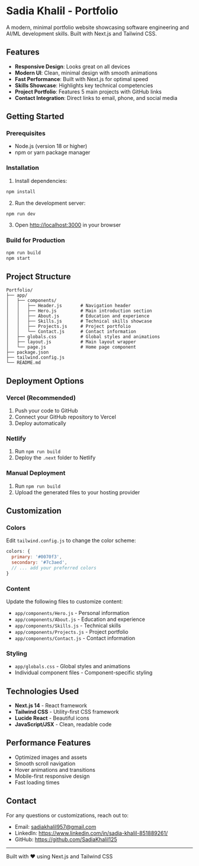 # Sadia Khalil - Portfolio

A modern, minimal portfolio website showcasing software engineering and AI/ML development skills. Built with Next.js and Tailwind CSS.

## Features

- **Responsive Design**: Looks great on all devices
- **Modern UI**: Clean, minimal design with smooth animations
- **Fast Performance**: Built with Next.js for optimal speed
- **Skills Showcase**: Highlights key technical competencies
- **Project Portfolio**: Features 5 main projects with GitHub links
- **Contact Integration**: Direct links to email, phone, and social media

## Getting Started

### Prerequisites

- Node.js (version 18 or higher)
- npm or yarn package manager

### Installation

1. Install dependencies:
```bash
npm install
```

2. Run the development server:
```bash
npm run dev
```

3. Open [http://localhost:3000](http://localhost:3000) in your browser

### Build for Production

```bash
npm run build
npm start
```

## Project Structure

```
Portfolio/
├── app/
│   ├── components/
│   │   ├── Header.js       # Navigation header
│   │   ├── Hero.js         # Main introduction section
│   │   ├── About.js        # Education and experience
│   │   ├── Skills.js       # Technical skills showcase
│   │   ├── Projects.js     # Project portfolio
│   │   └── Contact.js      # Contact information
│   ├── globals.css         # Global styles and animations
│   ├── layout.js           # Main layout wrapper
│   └── page.js             # Home page component
├── package.json
├── tailwind.config.js
└── README.md
```

## Deployment Options

### Vercel (Recommended)
1. Push your code to GitHub
2. Connect your GitHub repository to Vercel
3. Deploy automatically

### Netlify
1. Run `npm run build`
2. Deploy the `.next` folder to Netlify

### Manual Deployment
1. Run `npm run build`
2. Upload the generated files to your hosting provider

## Customization

### Colors
Edit `tailwind.config.js` to change the color scheme:
```js
colors: {
  primary: '#0070f3',
  secondary: '#7c3aed',
  // ... add your preferred colors
}
```

### Content
Update the following files to customize content:
- `app/components/Hero.js` - Personal information
- `app/components/About.js` - Education and experience
- `app/components/Skills.js` - Technical skills
- `app/components/Projects.js` - Project portfolio
- `app/components/Contact.js` - Contact information

### Styling
- `app/globals.css` - Global styles and animations
- Individual component files - Component-specific styling

## Technologies Used

- **Next.js 14** - React framework
- **Tailwind CSS** - Utility-first CSS framework
- **Lucide React** - Beautiful icons
- **JavaScript/JSX** - Clean, readable code

## Performance Features

- Optimized images and assets
- Smooth scroll navigation
- Hover animations and transitions
- Mobile-first responsive design
- Fast loading times

## Contact

For any questions or customizations, reach out to:
- Email: sadiakhalil957@gmail.com
- LinkedIn: https://www.linkedin.com/in/sadia-khalil-851889261/
- GitHub: https://github.com/SadiaKhalil125

---

Built with ❤️ using Next.js and Tailwind CSS 